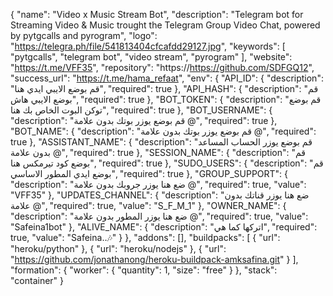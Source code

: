 {
    "name": "Video x Music Stream Bot",
    "description": "Telegram bot for Streaming Video & Music trought the Telegram Group Video Chat, powered by pytgcalls and pyrogram",
    "logo": "https://telegra.ph/file/541813404cfcafdd29127.jpg",
    "keywords": [
        "pytgcalls",
        "telegram bot",
        "video stream",
        "pyrogram"
    ],
    "website": "https://t.me/VFF35",
    "repository": "https://https://github.com/SDFGQ12",
    "success_url": "https://t.me/hama_refaat",
    "env": {
        "API_ID": {
            "description": "قم بوضع الايبي ايدي هنا",
            "required": true
        },
        "API_HASH": {
            "description": "قم بوضع الايبي هاش",
            "required": true
        },
        "BOT_TOKEN": {
            "description": "قم بوضع توكن البوت الخاص بك هنا",
            "required": true
        },
        "BOT_USERNAME": {
            "description": "قم بوضع يوزر بوتك بدون علامة @",
            "required": true
        },
        "BOT_NAME": {
            "description": "قم بوضع يوزر بوتك بدون علامة @",
            "required": true
        },
        "ASSISTANT_NAME": {
            "description": "قم بوضع يوزر الحساب المساعد بدون علامة @",
            "required": true
        },
        "SESSION_NAME": {
            "description": "قم بوضع كود تيرمكس هنا",
            "required": true
        },
        "SUDO_USERS": {
            "description": "قم بوضع ايدي المطور الاساسي",
            "required": true
        },
        "GROUP_SUPPORT": {
            "description": "ضع هنا يوزر جروبك بدون علامة @",
            "required": true,
            "value": "VFF35"
        },
        "UPDATES_CHANNEL": {
            "description": "ضع هنا يوزر قناتك بدون علامة @",
            "required": true,
            "value": "S_F_M_1"
        },
        "OWNER_NAME": {
            "description": "ضع هنا يوزر المطور بدون علامة @",
            "required": true,
            "value": "Safeina1bot"
        },
        "ALIVE_NAME": {
            "description": "اتركها كما هي",
            "required": true,
            "value": "Safeina..🎶"
        }
    },
    "addons": [],
    "buildpacks": [
        {
            "url": "heroku/python"
        },
        {
            "url": "heroku/nodejs"
        },
        {
            "url": "https://github.com/jonathanong/heroku-buildpack-amksafina.git"
        }
    ],
    "formation": {
        "worker": {
            "quantity": 1,
            "size": "free"
        }
    },
    "stack": "container"
}
